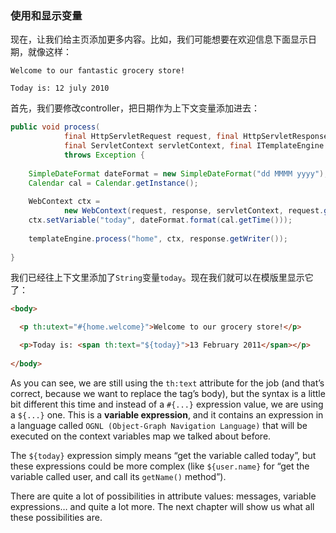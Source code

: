 ### 使用和显示变量

现在，让我们给主页添加更多内容。比如，我们可能想要在欢迎信息下面显示日期，就像这样：
```
Welcome to our fantastic grocery store!

Today is: 12 july 2010
```
首先，我们要修改controller，把日期作为上下文变量添加进去：
```java
public void process(
            final HttpServletRequest request, final HttpServletResponse response,
            final ServletContext servletContext, final ITemplateEngine templateEngine)
            throws Exception {
        
    SimpleDateFormat dateFormat = new SimpleDateFormat("dd MMMM yyyy");
    Calendar cal = Calendar.getInstance();
        
    WebContext ctx = 
            new WebContext(request, response, servletContext, request.getLocale());
    ctx.setVariable("today", dateFormat.format(cal.getTime()));
        
    templateEngine.process("home", ctx, response.getWriter());
        
}
```
我们已经往上下文里添加了`String`变量`today`。现在我们就可以在模版里显示它了：
```html
<body>

  <p th:utext="#{home.welcome}">Welcome to our grocery store!</p>

  <p>Today is: <span th:text="${today}">13 February 2011</span></p>
  
</body>
```
As you can see, we are still using the `th:text` attribute for the job (and that’s correct, because we want to replace the tag’s body), but the syntax is a little bit different this time and instead of a `#{...}` expression value, we are using a `${...}` one. This is a **variable expression**, and it contains an expression in a language called `OGNL (Object-Graph Navigation Language)` that will be executed on the context variables map we talked about before.

The `${today}` expression simply means “get the variable called today”, but these expressions could be more complex (like `${user.name}` for “get the variable called user, and call its `getName()` method”).

There are quite a lot of possibilities in attribute values: messages, variable expressions… and quite a lot more. The next chapter will show us what all these possibilities are.
